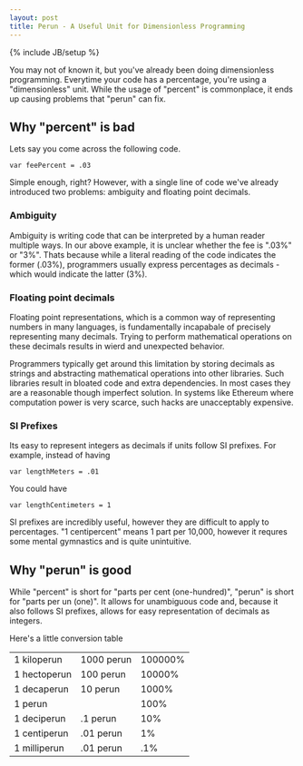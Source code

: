 ```yaml
---
layout: post
title: Perun - A Useful Unit for Dimensionless Programming
---
```

{% include JB/setup %}

You may not of known it, but you've already been doing dimensionless programming. Everytime your code has a percentage, you're using a "dimensionless" unit. While the usage of "percent" is commonplace, it ends up causing problems that "perun" can fix.

## Why "percent" is bad

Lets say you come across the following code.

    var feePercent = .03

Simple enough, right? However, with a single line of code we've already introduced two problems: ambiguity and floating point decimals.

### Ambiguity

Ambiguity is writing code that can be interpreted by a human reader multiple ways. In our above example, it is unclear whether the fee is ".03%" or "3%". Thats because while a literal reading of the code indicates the former (.03%), programmers usually express percentages as decimals - which would indicate the latter (3%).

### Floating point decimals

Floating point representations, which is a common way of representing numbers in many languages, is fundamentally incapabale of precisely representing many decimals. Trying to perform mathematical operations on these decimals results in wierd and unexpected behavior.

Programmers typically get around this limitation by storing decimals as strings and abstracting mathematical operations into other libraries. Such libraries result in bloated code and extra dependencies. In most cases they are a reasonable though imperfect solution. In systems like Ethereum where computation power is very scarce, such hacks are unacceptably expensive.

### SI Prefixes

Its easy to represent integers as decimals if units follow SI prefixes. For example, instead of having

    var lengthMeters = .01

You could have

    var lengthCentimeters = 1

SI prefixes are incredibly useful, however they are difficult to apply to percentages. "1 centipercent" means 1 part per 10,000, however it requres some mental gymnastics and is quite unintuitive.

## Why "perun" is good

While "percent" is short for "parts per cent (one-hundred)", "perun" is short for "parts per un (one)". It allows for unambiguous code and, because it also follows SI prefixes, allows for easy representation of decimals as integers.

Here's a little conversion table

<table class="table">
	<tr>
		<td>1 kiloperun</td>
		<td>1000 perun</td>
		<td>100000%</td>
	</tr>
	<tr>
		<td>1 hectoperun</td>
		<td>100 perun</td>
		<td>10000%</td>
	</tr>
	<tr>
		<td>1 decaperun</td>
		<td>10 perun</td>
		<td>1000%</td>
	</tr>
	<tr>
		<td>1 perun</td>
		<td></td>
		<td>100%</td>
	</tr>
	<tr>
		<td>1 deciperun</td>
		<td>.1 perun</td>
		<td>10%</td>
	</tr>
	<tr>
		<td>1 centiperun</td>
		<td>.01 perun</td>
		<td>1%</td>
	</tr>
	<tr>
		<td>1 milliperun</td>
		<td>.01 perun</td>
		<td>.1%</td>
	</tr>
</table>
